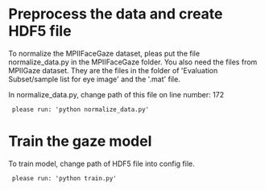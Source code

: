 # Preprocess the data and create HDF5 file

To normalize the MPIIFaceGaze dataset, pleas put the file normalize_data.py in the MPIIFaceGaze folder. You also need the files from MPIIGaze dataset. They are the files in the folder of 'Evaluation Subset/sample list for eye image' and the '.mat' file.

In normalize_data.py, change path of this file on line number: 172

     please run: 'python normalize_data.py'

# Train the gaze model

To train model, change path of HDF5 file into config file.
      
     please run: 'python train.py'


